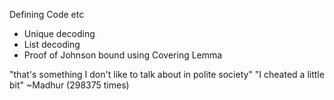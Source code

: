 Defining Code etc
- Unique decoding
- List decoding
- Proof of Johnson bound using Covering Lemma

"that's something I don't like to talk about in polite society"
"I cheated a little bit" ~Madhur (298375 times)


